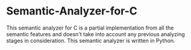 # Semantic-Analyzer-for-C
This semantic analyzer for C is a partial implementation from all the semantic features and doesn't take into account any previous analyzing stages in consideration. This semantic analyzer is written in Python.
